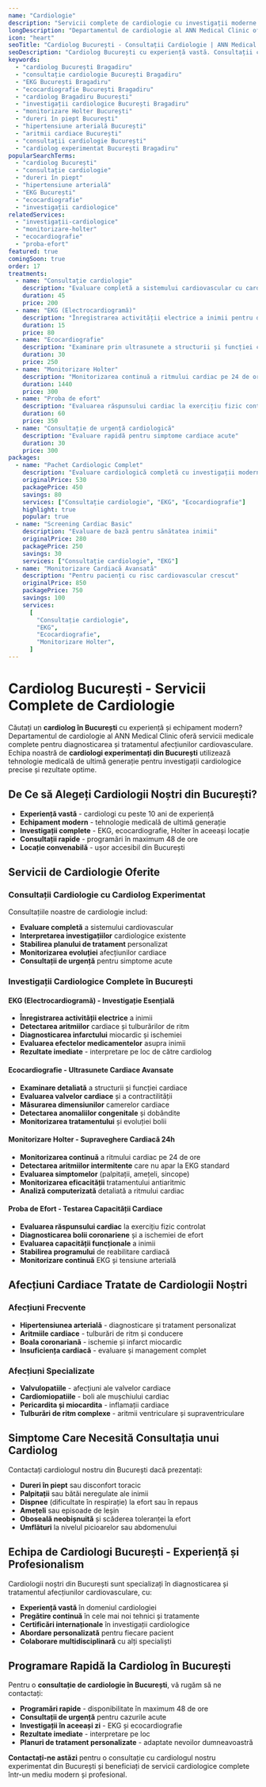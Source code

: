 ```yaml
---
name: "Cardiologie"
description: "Servicii complete de cardiologie cu investigații moderne și tratamente personalizate pentru afecțiunile cardiovasculare"
longDescription: "Departamentul de cardiologie al ANN Medical Clinic oferă servicii medicale complete pentru diagnosticarea și tratamentul afecțiunilor cardiovasculare. Echipa noastră de cardiologi experimentați din București utilizează tehnologie medicală de ultimă generație pentru investigații cardiologice precise și tratamente personalizate."
icon: "heart"
seoTitle: "Cardiolog București - Consultații Cardiologie | ANN Medical Clinic"
seoDescription: "Cardiolog București cu experiență vastă. Consultații cardiologie, EKG, ecocardiografie, monitorizare Holter, investigații cardiologice complete. Programează-te la ANN Medical Clinic Bragadiru."
keywords:
  - "cardiolog București Bragadiru"
  - "consultație cardiologie București Bragadiru"
  - "EKG București Bragadiru"
  - "ecocardiografie București Bragadiru"
  - "cardiolog Bragadiru București"
  - "investigații cardiologice București Bragadiru"
  - "monitorizare Holter București"
  - "dureri în piept București"
  - "hipertensiune arterială București"
  - "aritmii cardiace București"
  - "consultații cardiologie București"
  - "cardiolog experimentat București Bragadiru"
popularSearchTerms:
  - "cardiolog București"
  - "consultație cardiologie"
  - "dureri în piept"
  - "hipertensiune arterială"
  - "EKG București"
  - "ecocardiografie"
  - "investigații cardiologice"
relatedServices:
  - "investigații-cardiologice"
  - "monitorizare-holter"
  - "ecocardiografie"
  - "proba-efort"
featured: true
comingSoon: true
order: 17
treatments:
  - name: "Consultație cardiologie"
    description: "Evaluare completă a sistemului cardiovascular cu cardiolog experimentat"
    duration: 45
    price: 200
  - name: "EKG (Electrocardiogramă)"
    description: "Înregistrarea activității electrice a inimii pentru detectarea aritmiilor"
    duration: 15
    price: 80
  - name: "Ecocardiografie"
    description: "Examinare prin ultrasunete a structurii și funcției cardiace"
    duration: 30
    price: 250
  - name: "Monitorizare Holter"
    description: "Monitorizarea continuă a ritmului cardiac pe 24 de ore"
    duration: 1440
    price: 300
  - name: "Proba de efort"
    description: "Evaluarea răspunsului cardiac la exercițiu fizic controlat"
    duration: 60
    price: 350
  - name: "Consultație de urgență cardiologică"
    description: "Evaluare rapidă pentru simptome cardiace acute"
    duration: 30
    price: 300
packages:
  - name: "Pachet Cardiologic Complet"
    description: "Evaluare cardiologică completă cu investigații moderne"
    originalPrice: 530
    packagePrice: 450
    savings: 80
    services: ["Consultație cardiologie", "EKG", "Ecocardiografie"]
    highlight: true
    popular: true
  - name: "Screening Cardiac Basic"
    description: "Evaluare de bază pentru sănătatea inimii"
    originalPrice: 280
    packagePrice: 250
    savings: 30
    services: ["Consultație cardiologie", "EKG"]
  - name: "Monitorizare Cardiacă Avansată"
    description: "Pentru pacienți cu risc cardiovascular crescut"
    originalPrice: 850
    packagePrice: 750
    savings: 100
    services:
      [
        "Consultație cardiologie",
        "EKG",
        "Ecocardiografie",
        "Monitorizare Holter",
      ]
---
```


# Cardiolog București - Servicii Complete de Cardiologie

Căutați un **cardiolog în București** cu experiență și echipament modern? Departamentul de cardiologie al ANN Medical Clinic oferă servicii medicale complete pentru diagnosticarea și tratamentul afecțiunilor cardiovasculare. Echipa noastră de **cardiologi experimentați din București** utilizează tehnologie medicală de ultimă generație pentru investigații cardiologice precise și rezultate optime.

## De Ce să Alegeți Cardiologii Noștri din București?

- **Experiență vastă** - cardiologi cu peste 10 ani de experiență
- **Echipament modern** - tehnologie medicală de ultimă generație
- **Investigații complete** - EKG, ecocardiografie, Holter în aceeași locație
- **Consultații rapide** - programări în maximum 48 de ore
- **Locație convenabilă** - ușor accesibil din București

## Servicii de Cardiologie Oferite

### Consultații Cardiologie cu Cardiolog Experimentat

Consultațiile noastre de cardiologie includ:

- **Evaluare completă** a sistemului cardiovascular
- **Interpretarea investigațiilor** cardiologice existente
- **Stabilirea planului de tratament** personalizat
- **Monitorizarea evoluției** afecțiunilor cardiace
- **Consultații de urgență** pentru simptome acute

### Investigații Cardiologice Complete în București

#### EKG (Electrocardiogramă) - Investigație Esențială

- **Înregistrarea activității electrice** a inimii
- **Detectarea aritmiilor** cardiace și tulburărilor de ritm
- **Diagnosticarea infarctului** miocardic și ischemiei
- **Evaluarea efectelor medicamentelor** asupra inimii
- **Rezultate imediate** - interpretare pe loc de către cardiolog

#### Ecocardiografie - Ultrasunete Cardiace Avansate

- **Examinare detaliată** a structurii și funcției cardiace
- **Evaluarea valvelor cardiace** și a contractilității
- **Măsurarea dimensiunilor** camerelor cardiace
- **Detectarea anomaliilor congenitale** și dobândite
- **Monitorizarea tratamentului** și evoluției bolii

#### Monitorizare Holter - Supraveghere Cardiacă 24h

- **Monitorizarea continuă** a ritmului cardiac pe 24 de ore
- **Detectarea aritmiilor intermitente** care nu apar la EKG standard
- **Evaluarea simptomelor** (palpitații, amețeli, sincope)
- **Monitorizarea eficacității** tratamentului antiaritmic
- **Analiză computerizată** detaliată a ritmului cardiac

#### Proba de Efort - Testarea Capacității Cardiace

- **Evaluarea răspunsului cardiac** la exercițiu fizic controlat
- **Diagnosticarea bolii coronariene** și a ischemiei de efort
- **Evaluarea capacității funcționale** a inimii
- **Stabilirea programului** de reabilitare cardiacă
- **Monitorizare continuă** EKG și tensiune arterială

## Afecțiuni Cardiace Tratate de Cardiologii Noștri

### Afecțiuni Frecvente

- **Hipertensiunea arterială** - diagnosticare și tratament personalizat
- **Aritmiile cardiace** - tulburări de ritm și conducere
- **Boala coronariană** - ischemie și infarct miocardic
- **Insuficiența cardiacă** - evaluare și management complet

### Afecțiuni Specializate

- **Valvulopatiile** - afecțiuni ale valvelor cardiace
- **Cardiomiopatiile** - boli ale mușchiului cardiac
- **Pericardita și miocardita** - inflamații cardiace
- **Tulburări de ritm complexe** - aritmii ventriculare și supraventriculare

## Simptome Care Necesită Consultația unui Cardiolog

Contactați cardiologul nostru din București dacă prezentați:

- **Dureri în piept** sau disconfort toracic
- **Palpitații** sau bătăi neregulate ale inimii
- **Dispnee** (dificultate în respirație) la efort sau în repaus
- **Amețeli** sau episoade de leșin
- **Oboseală neobișnuită** și scăderea toleranței la efort
- **Umflături** la nivelul picioarelor sau abdomenului

## Echipa de Cardiologi București - Experiență și Profesionalism

Cardiologii noștri din București sunt specializați în diagnosticarea și tratamentul afecțiunilor cardiovasculare, cu:

- **Experiență vastă** în domeniul cardiologiei
- **Pregătire continuă** în cele mai noi tehnici și tratamente
- **Certificări internaționale** în investigații cardiologice
- **Abordare personalizată** pentru fiecare pacient
- **Colaborare multidisciplinară** cu alți specialiști

## Programare Rapidă la Cardiolog în București

Pentru o **consultație de cardiologie în București**, vă rugăm să ne contactați:

- **Programări rapide** - disponibilitate în maximum 48 de ore
- **Consultații de urgență** pentru cazurile acute
- **Investigații în aceeași zi** - EKG și ecocardiografie
- **Rezultate imediate** - interpretare pe loc
- **Planuri de tratament personalizate** - adaptate nevoilor dumneavoastră

**Contactați-ne astăzi** pentru o consultație cu cardiologul nostru experimentat din București și beneficiați de servicii cardiologice complete într-un mediu modern și profesional.
